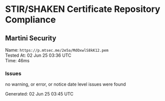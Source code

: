 # STIR/SHAKEN Certificate Repository Compliance

## Martini Security

Name: `https://p.mtsec.me/2e5a/MdOxwlS8kK12.pem`\
Tested At: 02 Jun 25 03:36 UTC\
Time: 46ms

### Issues

no warning, or error, or notice date level issues were found

Generated: 02 Jun 25 03:45 UTC